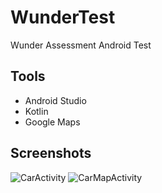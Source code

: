 # WunderTest
Wunder Assessment Android  Test


## Tools
 * Android Studio
 * Kotlin
 * Google Maps
 
 ## Screenshots
 ![CarActivity](http://res.cloudinary.com/hngfun/image/upload/v1536514641/Screenshot_1536513964_s44al7.png)
 ![CarMapActivity](http://res.cloudinary.com/hngfun/image/upload/v1536514650/Screenshot_1536513957_vgmksb.png)
 
 
